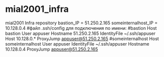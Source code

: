 # mial2001_infra
mial2001 Infra repository
bastion_IP = 51.250.2.165 
someinternalhost_IP = 10.128.0.4 
#файл .ssh/config для подключения по имени:
#bastion
Host bastion
User appuser
Hostname 51.250.2.165
IdentityFile ~/.ssh/appuser
Host 10.128.0.*
ProxyJump appuser@51.250.2.165
#someinternalhost
Host someinternalhost
User appuser
IdentityFile ~/.ssh/appuser
Hostname 10.128.0.4
ProxyJump appuser@51.250.2.165
